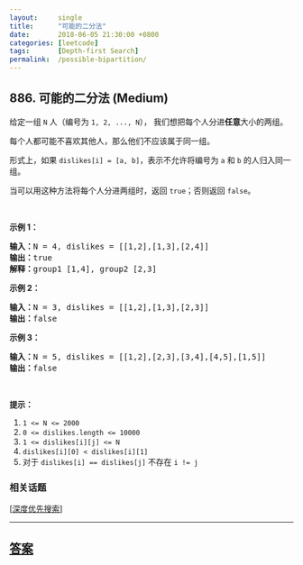 ```yaml
---
layout:     single
title:      "可能的二分法"
date:       2018-06-05 21:30:00 +0800
categories: [leetcode]
tags:       [Depth-first Search]
permalink:  /possible-bipartition/
---
```


## 886. 可能的二分法 (Medium)

<p>给定一组&nbsp;<code>N</code>&nbsp;人（编号为&nbsp;<code>1, 2, ..., N</code>），&nbsp;我们想把每个人分进<strong>任意</strong>大小的两组。</p>

<p>每个人都可能不喜欢其他人，那么他们不应该属于同一组。</p>

<p>形式上，如果 <code>dislikes[i] = [a, b]</code>，表示不允许将编号为 <code>a</code> 和 <code>b</code> 的人归入同一组。</p>

<p>当可以用这种方法将每个人分进两组时，返回 <code>true</code>；否则返回 <code>false</code>。</p>

<p>&nbsp;</p>

<ol>
</ol>

<p><strong>示例 1：</strong></p>

<pre><strong>输入：</strong>N = 4, dislikes = [[1,2],[1,3],[2,4]]
<strong>输出：</strong>true
<strong>解释：</strong>group1 [1,4], group2 [2,3]
</pre>

<p><strong>示例 2：</strong></p>

<pre><strong>输入：</strong>N = 3, dislikes = [[1,2],[1,3],[2,3]]
<strong>输出：</strong>false
</pre>

<p><strong>示例 3：</strong></p>

<pre><strong>输入：</strong>N = 5, dislikes = [[1,2],[2,3],[3,4],[4,5],[1,5]]
<strong>输出：</strong>false
</pre>

<p>&nbsp;</p>

<p><strong>提示：</strong></p>

<ol>
	<li><code>1 &lt;= N &lt;= 2000</code></li>
	<li><code>0 &lt;= dislikes.length &lt;= 10000</code></li>
	<li><code>1 &lt;= dislikes[i][j] &lt;= N</code></li>
	<li><code>dislikes[i][0] &lt; dislikes[i][1]</code></li>
	<li>对于&nbsp;<code>dislikes[i] == dislikes[j]</code>&nbsp;不存在&nbsp;<code>i != j</code>&nbsp;</li>
</ol>

### 相关话题
  [[深度优先搜索](https://github.com/openset/leetcode/tree/master/tag/depth-first-search/README.md)]

---

## [答案](https://github.com/openset/leetcode/tree/master/problems/possible-bipartition)
